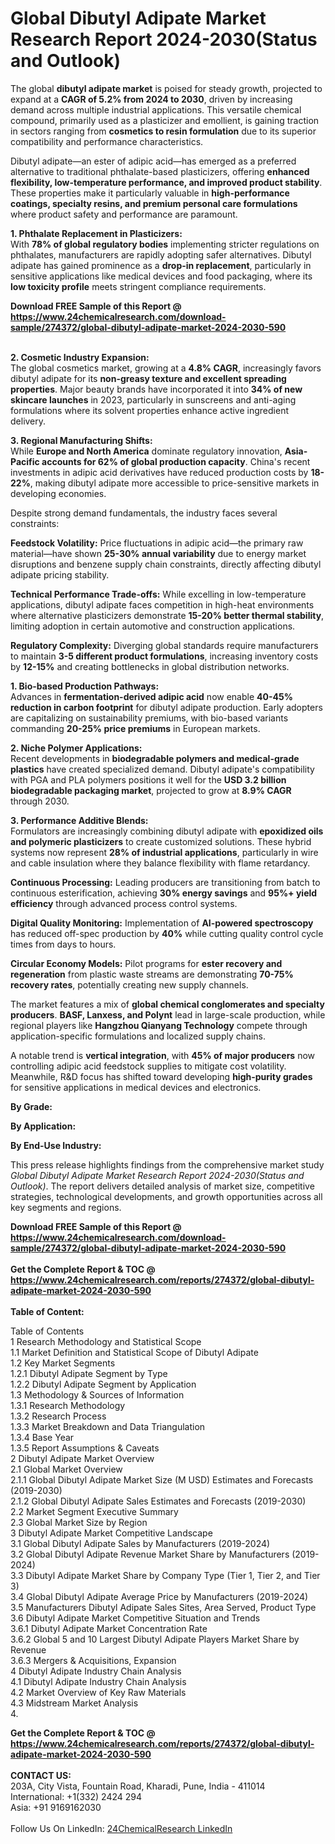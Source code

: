 <h1>Global Dibutyl Adipate Market Research Report 2024-2030(Status and Outlook)</h1><p>The global <strong>dibutyl adipate market</strong> is poised for steady growth, projected to expand at a <strong>CAGR of 5.2% from 2024 to 2030</strong>, driven by increasing demand across multiple industrial applications. This versatile chemical compound, primarily used as a plasticizer and emollient, is gaining traction in sectors ranging from <strong>cosmetics to resin formulation</strong> due to its superior compatibility and performance characteristics.</p><p>Dibutyl adipate—an ester of adipic acid—has emerged as a preferred alternative to traditional phthalate-based plasticizers, offering <strong>enhanced flexibility, low-temperature performance, and improved product stability</strong>. These properties make it particularly valuable in <strong>high-performance coatings, specialty resins, and premium personal care formulations</strong> where product safety and performance are paramount.</p><p><strong>1. Phthalate Replacement in Plasticizers:</strong><br>
With <strong>78% of global regulatory bodies</strong> implementing stricter regulations on phthalates, manufacturers are rapidly adopting safer alternatives. Dibutyl adipate has gained prominence as a <strong>drop-in replacement</strong>, particularly in sensitive applications like medical devices and food packaging, where its <strong>low toxicity profile</strong> meets stringent compliance requirements.</p><div><b>Download FREE Sample of this Report @ 
            <a href="https://www.24chemicalresearch.com/download-sample/274372/global-dibutyl-adipate-market-2024-2030-590">
            https://www.24chemicalresearch.com/download-sample/274372/global-dibutyl-adipate-market-2024-2030-590</a></b></div><br><p><strong>2. Cosmetic Industry Expansion:</strong><br>
The global cosmetics market, growing at a <strong>4.8% CAGR</strong>, increasingly favors dibutyl adipate for its <strong>non-greasy texture and excellent spreading properties</strong>. Major beauty brands have incorporated it into <strong>34% of new skincare launches</strong> in 2023, particularly in sunscreens and anti-aging formulations where its solvent properties enhance active ingredient delivery.</p><p><strong>3. Regional Manufacturing Shifts:</strong><br>
While <strong>Europe and North America</strong> dominate regulatory innovation, <strong>Asia-Pacific accounts for 62% of global production capacity</strong>. China's recent investments in adipic acid derivatives have reduced production costs by <strong>18-22%</strong>, making dibutyl adipate more accessible to price-sensitive markets in developing economies.</p><p>Despite strong demand fundamentals, the industry faces several constraints:</p><p><strong>Feedstock Volatility:</strong> Price fluctuations in adipic acid—the primary raw material—have shown <strong>25-30% annual variability</strong> due to energy market disruptions and benzene supply chain constraints, directly affecting dibutyl adipate pricing stability.</p><p><strong>Technical Performance Trade-offs:</strong> While excelling in low-temperature applications, dibutyl adipate faces competition in high-heat environments where alternative plasticizers demonstrate <strong>15-20% better thermal stability</strong>, limiting adoption in certain automotive and construction applications.</p><p><strong>Regulatory Complexity:</strong> Diverging global standards require manufacturers to maintain <strong>3-5 different product formulations</strong>, increasing inventory costs by <strong>12-15%</strong> and creating bottlenecks in global distribution networks.</p><p><strong>1. Bio-based Production Pathways:</strong><br>
Advances in <strong>fermentation-derived adipic acid</strong> now enable <strong>40-45% reduction in carbon footprint</strong> for dibutyl adipate production. Early adopters are capitalizing on sustainability premiums, with bio-based variants commanding <strong>20-25% price premiums</strong> in European markets.</p><p><strong>2. Niche Polymer Applications:</strong><br>
Recent developments in <strong>biodegradable polymers and medical-grade plastics</strong> have created specialized demand. Dibutyl adipate's compatibility with PGA and PLA polymers positions it well for the <strong>USD 3.2 billion biodegradable packaging market</strong>, projected to grow at <strong>8.9% CAGR</strong> through 2030.</p><p><strong>3. Performance Additive Blends:</strong><br>
Formulators are increasingly combining dibutyl adipate with <strong>epoxidized oils and polymeric plasticizers</strong> to create customized solutions. These hybrid systems now represent <strong>28% of industrial applications</strong>, particularly in wire and cable insulation where they balance flexibility with flame retardancy.</p><p><strong>Continuous Processing:</strong> Leading producers are transitioning from batch to continuous esterification, achieving <strong>30% energy savings</strong> and <strong>95%+ yield efficiency</strong> through advanced process control systems.</p><p><strong>Digital Quality Monitoring:</strong> Implementation of <strong>AI-powered spectroscopy</strong> has reduced off-spec production by <strong>40%</strong> while cutting quality control cycle times from days to hours.</p><p><strong>Circular Economy Models:</strong> Pilot programs for <strong>ester recovery and regeneration</strong> from plastic waste streams are demonstrating <strong>70-75% recovery rates</strong>, potentially creating new supply channels.</p><p>The market features a mix of <strong>global chemical conglomerates and specialty producers</strong>. <strong>BASF, Lanxess, and Polynt</strong> lead in large-scale production, while regional players like <strong>Hangzhou Qianyang Technology</strong> compete through application-specific formulations and localized supply chains.</p><p>A notable trend is <strong>vertical integration</strong>, with <strong>45% of major producers</strong> now controlling adipic acid feedstock supplies to mitigate cost volatility. Meanwhile, R&amp;D focus has shifted toward developing <strong>high-purity grades</strong> for sensitive applications in medical devices and electronics.</p><p><strong>By Grade:</strong></p><p><strong>By Application:</strong></p><p><strong>By End-Use Industry:</strong></p><p>This press release highlights findings from the comprehensive market study <em>Global Dibutyl Adipate Market Research Report 2024-2030(Status and Outlook)</em>. The report delivers detailed analysis of market size, competitive strategies, technological developments, and growth opportunities across all key segments and regions.</p><div><b>Download FREE Sample of this Report @ 
            <a href="https://www.24chemicalresearch.com/download-sample/274372/global-dibutyl-adipate-market-2024-2030-590">
            https://www.24chemicalresearch.com/download-sample/274372/global-dibutyl-adipate-market-2024-2030-590</a></b></div><br><div><b>Get the Complete Report & TOC @ 
            <a href="https://www.24chemicalresearch.com/reports/274372/global-dibutyl-adipate-market-2024-2030-590">
            https://www.24chemicalresearch.com/reports/274372/global-dibutyl-adipate-market-2024-2030-590</a></b></div><br>
            <b>Table of Content:</b><p>Table of Contents<br />
1 Research Methodology and Statistical Scope<br />
1.1 Market Definition and Statistical Scope of Dibutyl Adipate<br />
1.2 Key Market Segments<br />
1.2.1 Dibutyl Adipate Segment by Type<br />
1.2.2 Dibutyl Adipate Segment by Application<br />
1.3 Methodology & Sources of Information<br />
1.3.1 Research Methodology<br />
1.3.2 Research Process<br />
1.3.3 Market Breakdown and Data Triangulation<br />
1.3.4 Base Year<br />
1.3.5 Report Assumptions & Caveats<br />
2 Dibutyl Adipate Market Overview<br />
2.1 Global Market Overview<br />
2.1.1 Global Dibutyl Adipate Market Size (M USD) Estimates and Forecasts (2019-2030)<br />
2.1.2 Global Dibutyl Adipate Sales Estimates and Forecasts (2019-2030)<br />
2.2 Market Segment Executive Summary<br />
2.3 Global Market Size by Region<br />
3 Dibutyl Adipate Market Competitive Landscape<br />
3.1 Global Dibutyl Adipate Sales by Manufacturers (2019-2024)<br />
3.2 Global Dibutyl Adipate Revenue Market Share by Manufacturers (2019-2024)<br />
3.3 Dibutyl Adipate Market Share by Company Type (Tier 1, Tier 2, and Tier 3)<br />
3.4 Global Dibutyl Adipate Average Price by Manufacturers (2019-2024)<br />
3.5 Manufacturers Dibutyl Adipate Sales Sites, Area Served, Product Type<br />
3.6 Dibutyl Adipate Market Competitive Situation and Trends<br />
3.6.1 Dibutyl Adipate Market Concentration Rate<br />
3.6.2 Global 5 and 10 Largest Dibutyl Adipate Players Market Share by Revenue<br />
3.6.3 Mergers & Acquisitions, Expansion<br />
4 Dibutyl Adipate Industry Chain Analysis<br />
4.1 Dibutyl Adipate Industry Chain Analysis<br />
4.2 Market Overview of Key Raw Materials<br />
4.3 Midstream Market Analysis<br />
4.</p><div><b>Get the Complete Report & TOC @ 
            <a href="https://www.24chemicalresearch.com/reports/274372/global-dibutyl-adipate-market-2024-2030-590">
            https://www.24chemicalresearch.com/reports/274372/global-dibutyl-adipate-market-2024-2030-590</a></b></div><br><b>CONTACT US:</b><br>
            203A, City Vista, Fountain Road, Kharadi, Pune, India - 411014<br>
            International: +1(332) 2424 294<br>
            Asia: +91 9169162030 <br><br>
            Follow Us On LinkedIn: <a href="https://www.linkedin.com/company/24chemicalresearch/">24ChemicalResearch LinkedIn</a>